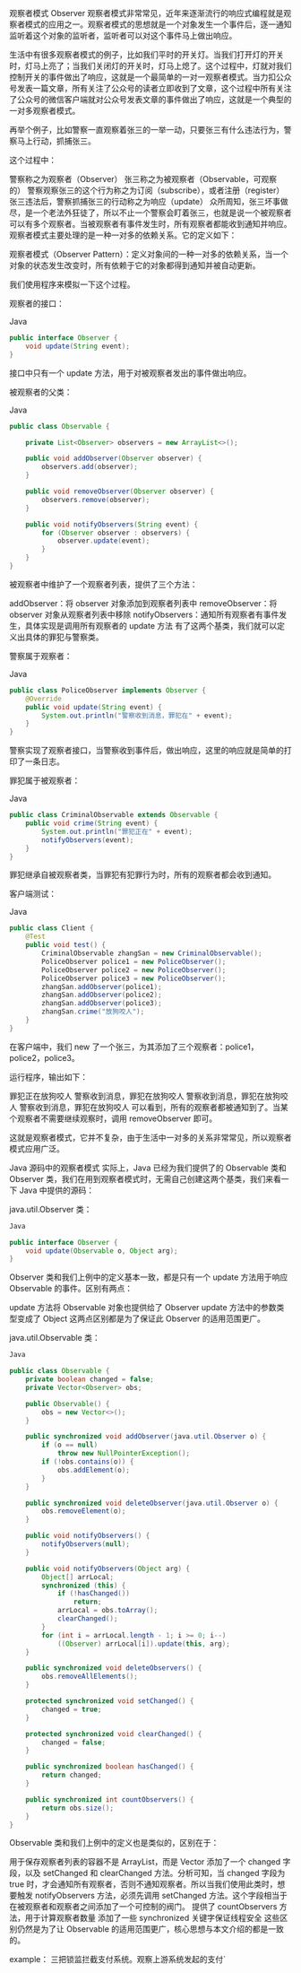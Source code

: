 观察者模式 Observer
观察者模式非常常见，近年来逐渐流行的响应式编程就是观察者模式的应用之一。观察者模式的思想就是一个对象发生一个事件后，逐一通知监听着这个对象的监听者，监听者可以对这个事件马上做出响应。

生活中有很多观察者模式的例子，比如我们平时的开关灯。当我们打开灯的开关时，灯马上亮了；当我们关闭灯的开关时，灯马上熄了。这个过程中，灯就对我们控制开关的事件做出了响应，这就是一个最简单的一对一观察者模式。当力扣公众号发表一篇文章，所有关注了公众号的读者立即收到了文章，这个过程中所有关注了公众号的微信客户端就对公众号发表文章的事件做出了响应，这就是一个典型的一对多观察者模式。

再举个例子，比如警察一直观察着张三的一举一动，只要张三有什么违法行为，警察马上行动，抓捕张三。

这个过程中：

警察称之为观察者（Observer）
张三称之为被观察者（Observable，可观察的）
警察观察张三的这个行为称之为订阅（subscribe），或者注册（register）
张三违法后，警察抓捕张三的行动称之为响应（update）
众所周知，张三坏事做尽，是一个老法外狂徒了，所以不止一个警察会盯着张三，也就是说一个被观察者可以有多个观察者。当被观察者有事件发生时，所有观察者都能收到通知并响应。观察者模式主要处理的是一种一对多的依赖关系。它的定义如下：

观察者模式（Observer Pattern）：定义对象间的一种一对多的依赖关系，当一个对象的状态发生改变时，所有依赖于它的对象都得到通知并被自动更新。

我们使用程序来模拟一下这个过程。

观察者的接口：

Java
```java
public interface Observer {
    void update(String event);
}
```
接口中只有一个 update 方法，用于对被观察者发出的事件做出响应。

被观察者的父类：

Java
```java
public class Observable {

    private List<Observer> observers = new ArrayList<>();

    public void addObserver(Observer observer) {
        observers.add(observer);
    }

    public void removeObserver(Observer observer) {
        observers.remove(observer);
    }

    public void notifyObservers(String event) {
        for (Observer observer : observers) {
            observer.update(event);
        }
    }
}
```
被观察者中维护了一个观察者列表，提供了三个方法：

addObserver：将 observer 对象添加到观察者列表中
removeObserver：将 observer 对象从观察者列表中移除
notifyObservers：通知所有观察者有事件发生，具体实现是调用所有观察者的 update 方法
有了这两个基类，我们就可以定义出具体的罪犯与警察类。

警察属于观察者：

Java
```java
public class PoliceObserver implements Observer {
    @Override
    public void update(String event) {
        System.out.println("警察收到消息，罪犯在" + event);
    }
}
```
警察实现了观察者接口，当警察收到事件后，做出响应，这里的响应就是简单的打印了一条日志。

罪犯属于被观察者：

Java
```java
public class CriminalObservable extends Observable {
    public void crime(String event) {
        System.out.println("罪犯正在" + event);
        notifyObservers(event);
    }
}
```
罪犯继承自被观察者类，当罪犯有犯罪行为时，所有的观察者都会收到通知。

客户端测试：

Java
```java
public class Client {
    @Test
    public void test() {
        CriminalObservable zhangSan = new CriminalObservable();
        PoliceObserver police1 = new PoliceObserver();
        PoliceObserver police2 = new PoliceObserver();
        PoliceObserver police3 = new PoliceObserver();
        zhangSan.addObserver(police1);
        zhangSan.addObserver(police2);
        zhangSan.addObserver(police3);
        zhangSan.crime("放狗咬人");
    }
}
```
在客户端中，我们 new 了一个张三，为其添加了三个观察者：police1，police2，police3。

运行程序，输出如下：


罪犯正在放狗咬人
警察收到消息，罪犯在放狗咬人
警察收到消息，罪犯在放狗咬人
警察收到消息，罪犯在放狗咬人
可以看到，所有的观察者都被通知到了。当某个观察者不需要继续观察时，调用 removeObserver 即可。

这就是观察者模式，它并不复杂，由于生活中一对多的关系非常常见，所以观察者模式应用广泛。

Java 源码中的观察者模式
实际上，Java 已经为我们提供了的 Observable 类和 Observer 类，我们在用到观察者模式时，无需自己创建这两个基类，我们来看一下 Java 中提供的源码：

java.util.Observer 类：
```java
Java

public interface Observer {
    void update(Observable o, Object arg);
}
```
Observer 类和我们上例中的定义基本一致，都是只有一个 update 方法用于响应 Observable 的事件。区别有两点：

update 方法将 Observable 对象也提供给了 Observer
update 方法中的参数类型变成了 Object
这两点区别都是为了保证此 Observer 的适用范围更广。

java.util.Observable 类：
```java
Java

public class Observable {
    private boolean changed = false;
    private Vector<Observer> obs;

    public Observable() {
        obs = new Vector<>();
    }

    public synchronized void addObserver(java.util.Observer o) {
        if (o == null)
            throw new NullPointerException();
        if (!obs.contains(o)) {
            obs.addElement(o);
        }
    }

    public synchronized void deleteObserver(java.util.Observer o) {
        obs.removeElement(o);
    }

    public void notifyObservers() {
        notifyObservers(null);
    }

    public void notifyObservers(Object arg) {
        Object[] arrLocal;
        synchronized (this) {
            if (!hasChanged())
                return;
            arrLocal = obs.toArray();
            clearChanged();
        }
        for (int i = arrLocal.length - 1; i >= 0; i--)
            ((Observer) arrLocal[i]).update(this, arg);
    }

    public synchronized void deleteObservers() {
        obs.removeAllElements();
    }

    protected synchronized void setChanged() {
        changed = true;
    }

    protected synchronized void clearChanged() {
        changed = false;
    }

    public synchronized boolean hasChanged() {
        return changed;
    }

    public synchronized int countObservers() {
        return obs.size();
    }
}
```
Observable 类和我们上例中的定义也是类似的，区别在于：

用于保存观察者列表的容器不是 ArrayList，而是 Vector
添加了一个 changed 字段，以及 setChanged 和 clearChanged 方法。分析可知，当 changed 字段为 true 时，才会通知所有观察者，否则不通知观察者。所以当我们使用此类时，想要触发 notifyObservers 方法，必须先调用 setChanged 方法。这个字段相当于在被观察者和观察者之间添加了一个可控制的阀门。
提供了 countObservers 方法，用于计算观察者数量
添加了一些 synchronized 关键字保证线程安全
这些区别仍然是为了让 Observable 的适用范围更广，核心思想与本文介绍的都是一致的。

example： 三把锁监拦截支付系统。观察上游系统发起的支付`